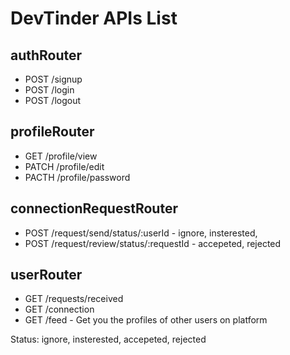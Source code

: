 # DevTinder APIs List

## authRouter
 - POST /signup
 - POST /login
 - POST /logout

## profileRouter
 - GET /profile/view
 - PATCH /profile/edit
 - PACTH /profile/password

## connectionRequestRouter 
 - POST /request/send/status/:userId  -  ignore, insterested,
 - POST /request/review/status/:requestId - accepeted, rejected


## userRouter 
 - GET /requests/received
 - GET /connection
 - GET /feed - Get you the profiles of other users on platform


 Status: ignore, insterested, accepeted, rejected
